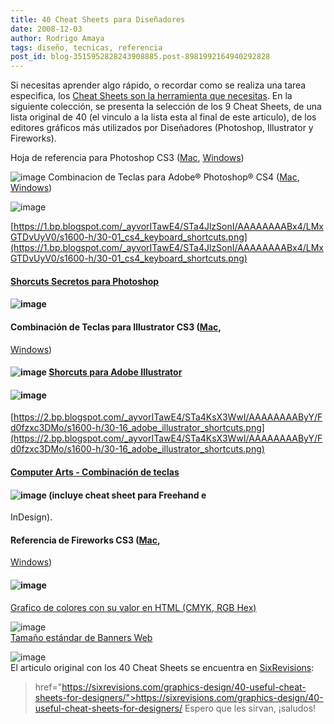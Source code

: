 ```yaml
---
title: 40 Cheat Sheets para Diseñadores
date: 2008-12-03
author: Rodrigo Amaya
tags: diseño, tecnicas, referencia
post_id: blog-3515952828243908885.post-8981992164940292828
---
```


Si necesitas aprender algo rápido, o recordar como se realiza una tarea especifica, los [Cheat Sheets son la herramienta que necesitas](https://www.srbyte.com/2008/12/qu-es-un-cheatsheet.html). En la siguiente colección, se presenta la selección de los 9 Cheat Sheets, de una lista original de 40 (el vinculo a la lista esta al final de este articulo), de los editores gráficos más utilizados por Diseñadores (Photoshop, Illustrator y Fireworks).

Hoja de referencia para Photoshop CS3 ([Mac](https://www.customguide.com/pdf/photoshopmac-quick-reference-cs3.pdf), [Windows](https://www.customguide.com/pdf/photoshop-quick-reference-cs3.pdf))

![image](https://1.bp.blogspot.com/_ayvorITawE4/STa4KCyQpFI/AAAAAAAAByA/_D5_Q-vT7Jc/s320/30-02_quick_reference_card.png)    Combinacion de Teclas para Adobe® Photoshop® CS4 ([Mac](https://morris-photographics.com/photoshop/shortcuts/downloads/PSCS4_Keyboard_Shortcuts_Mac.pdf),
[Windows](https://morris-photographics.com/photoshop/shortcuts/downloads/PSCS4_Keyboard_Shortcuts_PC.pdf))

![image](https://1.bp.blogspot.com/_ayvorITawE4/STa4JlzSonI/AAAAAAAABx4/LMxGTDvUyV0/s320/30-01_cs4_keyboard_shortcuts.png)  

[https://1.bp.blogspot.com/_ayvorITawE4/STa4JlzSonI/AAAAAAAABx4/LMxGTDvUyV0/s1600-h/30-01_cs4_keyboard_shortcuts.png](https://1.bp.blogspot.com/_ayvorITawE4/STa4JlzSonI/AAAAAAAABx4/LMxGTDvUyV0/s1600-h/30-01_cs4_keyboard_shortcuts.png)

#### [Shorcuts Secretos para Photoshop](https://www.webdesignerwall.com/tutorials/photoshop-secret-shortcuts/)

#### ![image](https://3.bp.blogspot.com/_ayvorITawE4/STa4KFImKPI/AAAAAAAAByI/5QmHIVTFw4A/s320/30-05_photoshop_secret_shortcuts.png)    

#### Combinación de Teclas para Illustrator CS3 ([Mac](https://www.crazyleafdesign.com/blog/images/tutorials/keyboard-shortcuts/illustrator-cs3-mac.pdf),
[Windows](https://www.crazyleafdesign.com/blog/images/tutorials/keyboard-shortcuts/illustrator-cs3-windows.pdf))

#### ![image](https://3.bp.blogspot.com/_ayvorITawE4/STa4KrxQqHI/AAAAAAAAByQ/NmTNnk2egsQ/s320/30-14_illustrator_cs3_useful_keyboard.png)    [Shorcuts para Adobe Illustrator](https://www.webdesignerwall.com/tutorials/adobe-illustrator-shortcuts/)

#### ![image](https://2.bp.blogspot.com/_ayvorITawE4/STa4KsX3WwI/AAAAAAAAByY/Fd0fzxc3DMo/s320/30-16_adobe_illustrator_shortcuts.png)  
[https://2.bp.blogspot.com/_ayvorITawE4/STa4KsX3WwI/AAAAAAAAByY/Fd0fzxc3DMo/s1600-h/30-16_adobe_illustrator_shortcuts.png](https://2.bp.blogspot.com/_ayvorITawE4/STa4KsX3WwI/AAAAAAAAByY/Fd0fzxc3DMo/s1600-h/30-16_adobe_illustrator_shortcuts.png)

#### [Computer Arts - Combinación de teclas](https://www.computerarts.co.uk/tutorials/new_media/keyboard_shortcut_cards)

#### ![image](https://1.bp.blogspot.com/_ayvorITawE4/STa4vow6RuI/AAAAAAAAByg/p1fOoJ_Y5s8/s320/30-17_computer_arts.png)    (incluye cheat sheet para Freehand e
InDesign).

#### Referencia de Fireworks CS3 ([Mac](https://www.customguide.com/pdf/fireworksmac-quick-reference-cs3.pdf),
[Windows](https://www.customguide.com/pdf/fireworksmac-quick-reference-cs3.pdf))

#### ![image](https://3.bp.blogspot.com/_ayvorITawE4/STa4v4Un4YI/AAAAAAAAByo/awhPSZNbYcg/s320/30-18_fireworks_cs3_quick.png)    
[Grafico de colores con su valor en HTML (CMYK, RGB Hex)](https://logoorange.com/color/color-codes-chart.php)

![image](https://1.bp.blogspot.com/_ayvorITawE4/STa4vzBJQTI/AAAAAAAAByw/g2Ygkph1rQI/s320/30-21_color_codes_matching.png)    
[Tamaño estándar de Banners Web](https://www.designerstoolbox.com/designresources/banners/)

![image](https://2.bp.blogspot.com/_ayvorITawE4/STa57G4RTNI/AAAAAAAABy4/X8BOLhddQlc/s320/30-29_standard_web_banners.png)    
El articulo original con los 40 Cheat Sheets se encuentra en [SixRevisions](https://sixrevisions.com/):

> href="https://sixrevisions.com/graphics-design/40-useful-cheat-sheets-for-designers/">https://sixrevisions.com/graphics-design/40-useful-cheat-sheets-for-designers/
Espero que les sirvan, ¡saludos!